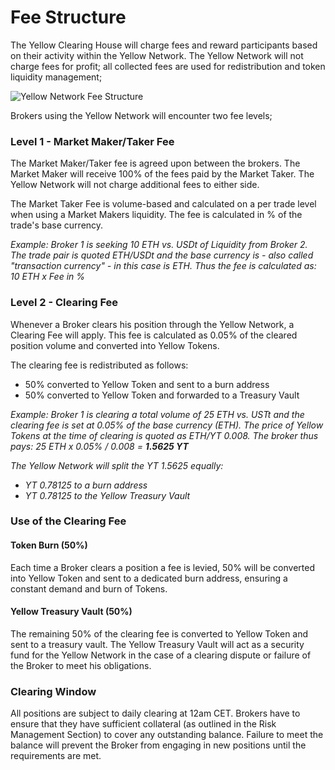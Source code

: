 # Fee Structure

The Yellow Clearing House will charge fees and reward participants based on their activity within the Yellow Network. The Yellow Network will not charge fees for profit; all collected fees are used for redistribution and token liquidity management;

![Yellow Network Fee Structure](https://lh5.googleusercontent.com/fy9\_\_xhynB9xqT1ugu2ENxbcnv2urPREK8wjzLpHMkVeu0\_P5\_dSxGjDD-WlDOqsCA76NCfA28pPKMbozyHB9A7Em8IsdgAMM3RN9ry1KvWGYvxQs5J7zruZ1AgH99ukM2zvdUG5PMQXX2nc5A)

Brokers using the Yellow Network will encounter two fee levels;

### Level 1 - Market Maker/Taker Fee&#x20;

The Market Maker/Taker fee is agreed upon between the brokers. The Market Maker will receive 100% of the fees paid by the Market Taker. The Yellow Network will not charge additional fees to either side.

The Market Taker Fee is volume-based and calculated on a per trade level when using a Market Makers liquidity. The fee is calculated in % of the trade's base currency.&#x20;

_Example: Broker 1 is seeking 10 ETH vs. USDt of Liquidity from Broker 2. The trade pair is quoted ETH/USDt and the base currency is - also called "transaction currency" - in this case is ETH. Thus the fee is calculated as: 10 ETH x Fee in %_

### Level 2 - Clearing Fee&#x20;

Whenever a Broker clears his position through the Yellow Network, a Clearing Fee will apply. This fee is calculated as 0.05% of the cleared position volume and converted into Yellow Tokens.

The clearing fee is redistributed as follows:&#x20;

* 50% converted to Yellow Token and sent to a burn address&#x20;
* 50% converted to Yellow Token and forwarded to a Treasury Vault&#x20;

_Example: Broker 1 is clearing a total volume of 25 ETH vs. USTt and the clearing fee is set at 0.05% of the base currency (ETH). The price of Yellow Tokens at the time of clearing is quoted as ETH/YT 0.008. The broker thus pays: 25 ETH x 0.05% / 0.008 = **1.5625 YT**_

_The Yellow Network will split the YT 1.5625 equally:_&#x20;

* _YT 0.78125 to a burn address_&#x20;
* _YT 0.78125 to the Yellow Treasury Vault_

### Use of the Clearing Fee

#### Token Burn (50%)&#x20;

Each time a Broker clears a position a fee is levied, 50% will be converted into Yellow Token and sent to a dedicated burn address, ensuring a constant demand and burn of Tokens.&#x20;

#### Yellow Treasury Vault (50%)

The remaining 50% of the clearing fee is converted to Yellow Token and sent to a treasury vault. The Yellow Treasury Vault will act as a security fund for the Yellow Network in the case of a clearing dispute or failure of the Broker to meet his obligations.

### Clearing Window

All positions are subject to daily clearing at 12am CET. Brokers have to ensure that they have sufficient collateral (as outlined in the Risk Management Section) to cover any outstanding balance. Failure to meet the balance will prevent the Broker from engaging in new positions until the requirements are met.&#x20;
